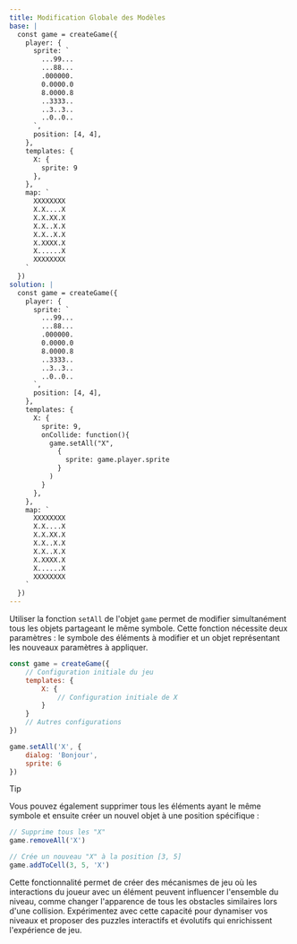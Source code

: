 ```yaml
---
title: Modification Globale des Modèles
base: |
  const game = createGame({
    player: {
      sprite: `
        ...99...
        ...88...
        .000000.
        0.0000.0
        8.0000.8
        ..3333..
        ..3..3..
        ..0..0..
      `,
      position: [4, 4],
    },
    templates: {
      X: {
        sprite: 9
      },
    },
    map: `
      XXXXXXXX
      X.X....X
      X.X.XX.X
      X.X..X.X
      X.X..X.X
      X.XXXX.X
      X......X
      XXXXXXXX
    `
  })
solution: |
  const game = createGame({
    player: {
      sprite: `
        ...99...
        ...88...
        .000000.
        0.0000.0
        8.0000.8
        ..3333..
        ..3..3..
        ..0..0..
      `,
      position: [4, 4],
    },
    templates: {
      X: {
        sprite: 9,
        onCollide: function(){
          game.setAll("X", 
            {
              sprite: game.player.sprite
            }
          )
        }
      },
    },
    map: `
      XXXXXXXX
      X.X....X
      X.X.XX.X
      X.X..X.X
      X.X..X.X
      X.XXXX.X
      X......X
      XXXXXXXX
    `
  })
---
```


Utiliser la fonction `setAll` de l'objet `game` permet de modifier simultanément tous les objets partageant le même symbole. Cette fonction nécessite deux paramètres : le symbole des éléments à modifier et un objet représentant les nouveaux paramètres à appliquer.

```js
const game = createGame({
	// Configuration initiale du jeu
	templates: {
		X: {
			// Configuration initiale de X
		}
	}
	// Autres configurations
})

game.setAll('X', {
	dialog: 'Bonjour',
	sprite: 6
})
```

> [!TIP]
> Vous pouvez également supprimer tous les éléments ayant le même symbole et ensuite créer un nouvel objet à une position spécifique :
>
> ```js
> // Supprime tous les "X"
> game.removeAll('X')
>
> // Crée un nouveau "X" à la position [3, 5]
> game.addToCell(3, 5, 'X')
> ```

Cette fonctionnalité permet de créer des mécanismes de jeu où les interactions du joueur avec un élément peuvent influencer l'ensemble du niveau, comme changer l'apparence de tous les obstacles similaires lors d'une collision. Expérimentez avec cette capacité pour dynamiser vos niveaux et proposer des puzzles interactifs et évolutifs qui enrichissent l'expérience de jeu.
